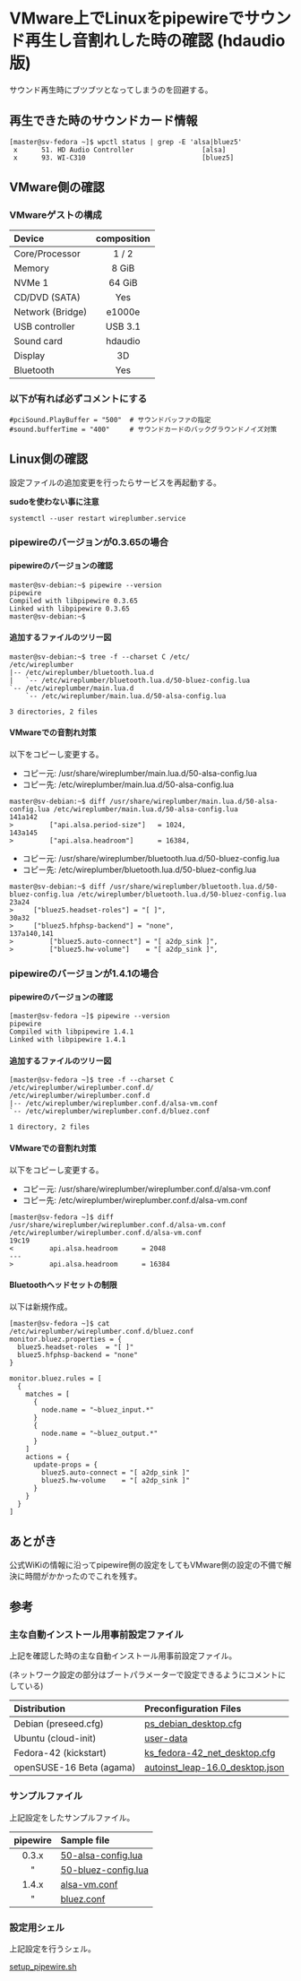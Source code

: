 # VMware上でLinuxをpipewireでサウンド再生し音割れした時の確認 (**hdaudio版**)

サウンド再生時にブツブツとなってしまうのを回避する。

## 再生できた時のサウンドカード情報

``` bash: wpctl status
[master@sv-fedora ~]$ wpctl status | grep -E 'alsa|bluez5'
 x      51. HD Audio Controller                 [alsa]
 x      93. WI-C310                             [bluez5]
```

## VMware側の確認

### VMwareゲストの構成

|      Device      | composition |
| :--------------- | :---------: |
| Core/Processor   |    1 / 2    |
| Memory           |    8 GiB    |
| NVMe 1           |    64 GiB   |
| CD/DVD (SATA)    |     Yes     |
| Network (Bridge) |    e1000e   |
| USB controller   |   USB 3.1   |
| Sound card       |   hdaudio   |
| Display          |     3D      |
| Bluetooth        |     Yes     |

### 以下が有れば必ずコメントにする

``` text: vmxファイル
#pciSound.PlayBuffer = "500"  # サウンドバッファの指定
#sound.bufferTime = "400"     # サウンドカードのバックグラウンドノイズ対策
```

## Linux側の確認

設定ファイルの追加変更を行ったらサービスを再起動する。

**sudoを使わない事に注意**

``` bash: サービスの再起動
systemctl --user restart wireplumber.service
```

### pipewireのバージョンが0.3.65の場合

#### pipewireのバージョンの確認

``` bash: pipewire --version
master@sv-debian:~$ pipewire --version
pipewire
Compiled with libpipewire 0.3.65
Linked with libpipewire 0.3.65
master@sv-debian:~$
```

#### 追加するファイルのツリー図

``` bash: /etc/wireplumber/wireplumber.conf.d/
master@sv-debian:~$ tree -f --charset C /etc/
/etc/wireplumber
|-- /etc/wireplumber/bluetooth.lua.d
|   `-- /etc/wireplumber/bluetooth.lua.d/50-bluez-config.lua
`-- /etc/wireplumber/main.lua.d
    `-- /etc/wireplumber/main.lua.d/50-alsa-config.lua

3 directories, 2 files
```

#### VMwareでの音割れ対策

以下をコピーし変更する。

* コピー元: /usr/share/wireplumber/main.lua.d/50-alsa-config.lua
* コピー先: /etc/wireplumber/main.lua.d/50-alsa-config.lua

``` bash: /etc/wireplumber/main.lua.d/50-alsa-config.lua
master@sv-debian:~$ diff /usr/share/wireplumber/main.lua.d/50-alsa-config.lua /etc/wireplumber/main.lua.d/50-alsa-config.lua
141a142
>         ["api.alsa.period-size"]   = 1024,
143a145
>         ["api.alsa.headroom"]      = 16384,
```

* コピー元: /usr/share/wireplumber/bluetooth.lua.d/50-bluez-config.lua
* コピー先: /etc/wireplumber/bluetooth.lua.d/50-bluez-config.lua

``` bash: /etc/wireplumber/bluetooth.lua.d/50-bluez-config.lua
master@sv-debian:~$ diff /usr/share/wireplumber/bluetooth.lua.d/50-bluez-config.lua /etc/wireplumber/bluetooth.lua.d/50-bluez-config.lua
23a24
>     ["bluez5.headset-roles"] = "[ ]",
30a32
>     ["bluez5.hfphsp-backend"] = "none",
137a140,141
>         ["bluez5.auto-connect"] = "[ a2dp_sink ]",
>         ["bluez5.hw-volume"]    = "[ a2dp_sink ]",
```

### pipewireのバージョンが1.4.1の場合

#### pipewireのバージョンの確認

``` bash: pipewire --version
[master@sv-fedora ~]$ pipewire --version
pipewire
Compiled with libpipewire 1.4.1
Linked with libpipewire 1.4.1
```

#### 追加するファイルのツリー図

``` bash: /etc/wireplumber/wireplumber.conf.d/
[master@sv-fedora ~]$ tree -f --charset C /etc/wireplumber/wireplumber.conf.d/
/etc/wireplumber/wireplumber.conf.d
|-- /etc/wireplumber/wireplumber.conf.d/alsa-vm.conf
`-- /etc/wireplumber/wireplumber.conf.d/bluez.conf

1 directory, 2 files
```

#### VMwareでの音割れ対策

以下をコピーし変更する。

* コピー元: /usr/share/wireplumber/wireplumber.conf.d/alsa-vm.conf
* コピー先: /etc/wireplumber/wireplumber.conf.d/alsa-vm.conf

``` bash: /etc/wireplumber/wireplumber.conf.d/alsa-vm.conf
[master@sv-fedora ~]$ diff /usr/share/wireplumber/wireplumber.conf.d/alsa-vm.conf /etc/wireplumber/wireplumber.conf.d/alsa-vm.conf
19c19
<         api.alsa.headroom      = 2048
---
>         api.alsa.headroom      = 16384
```

#### Bluetoothヘッドセットの制限

以下は新規作成。

``` bash: /etc/wireplumber/wireplumber.conf.d/bluez.conf
[master@sv-fedora ~]$ cat /etc/wireplumber/wireplumber.conf.d/bluez.conf
monitor.bluez.properties = {
  bluez5.headset-roles  = "[ ]"
  bluez5.hfphsp-backend = "none"
}

monitor.bluez.rules = [
  {
    matches = [
      {
        node.name = "~bluez_input.*"
      }
      {
        node.name = "~bluez_output.*"
      }
    ]
    actions = {
      update-props = {
        bluez5.auto-connect = "[ a2dp_sink ]"
        bluez5.hw-volume    = "[ a2dp_sink ]"
      }
    }
  }
]
```

## あとがき

公式WiKiの情報に沿ってpipewire側の設定をしてもVMware側の設定の不備で解決に時間がかかったのでこれを残す。

## 参考

### 主な自動インストール用事前設定ファイル

上記を確認した時の主な自動インストール用事前設定ファイル。

(ネットワーク設定の部分はブートパラメーターで設定できるようにコメントにしている)

|       Distribution       |                                                                 Preconfiguration Files                                                                 |
| :----------------------- | :----------------------------------------------------------------------------------------------------------------------------------------------------- |
| Debian (preseed.cfg)     | [ps_debian_desktop.cfg](https://github.com/office-itou/Linux/blob/master/shell-script_prototype/conf/preseed/ps_debian_desktop.cfg)                    |
| Ubuntu (cloud-init)      | [user-data](https://github.com/office-itou/Linux/blob/master/shell-script_prototype/conf/nocloud/ubuntu_desktop/user-data)                             |
| Fedora-42 (kickstart)    | [ks_fedora-42_net_desktop.cfg](https://github.com/office-itou/Linux/blob/master/shell-script_prototype/conf/kickstart/ks_fedora-42_net_desktop.cfg)    |
| openSUSE-16 Beta (agama) | [autoinst_leap-16.0_desktop.json](https://github.com/office-itou/Linux/blob/master/shell-script_prototype/conf/agama/autoinst_leap-16.0_desktop.json)  |

### サンプルファイル

上記設定をしたサンプルファイル。

|    pipewire   | Sample file                                                                                                                     |
| :-----------: | :------------------------------------------------------------------------------------------------------------------------------ |
|     0.3.x     | [50-alsa-config.lua](https://github.com/office-itou/Linux/blob/master/laboratory/pipewire/main.lua.d/50-alsa-config.lua)        |
|       "       | [50-bluez-config.lua](https://github.com/office-itou/Linux/blob/master/laboratory/pipewire/bluetooth.lua.d/50-bluez-config.lua) |
|     1.4.x     | [alsa-vm.conf](https://github.com/office-itou/Linux/blob/master/laboratory/pipewire/wireplumber.conf.d/alsa-vm.conf)            |
|       "       | [bluez.conf](https://github.com/office-itou/Linux/blob/master/laboratory/pipewire/wireplumber.conf.d/bluez.conf)                |

### 設定用シェル

上記設定を行うシェル。

[setup_pipewire.sh](https://github.com/office-itou/Linux/blob/master/laboratory/pipewire/setup_pipewire.sh)

